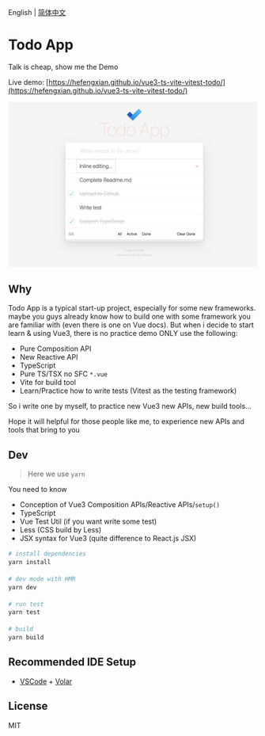 English | [简体中文](README.zh-CN.md)

# Todo App

Talk is cheap, show me the Demo

Live demo: [https://hefengxian.github.io/vue3-ts-vite-vitest-todo/](https://hefengxian.github.io/vue3-ts-vite-vitest-todo/)

![Todo App Screenshot](docs/assets/Todo_App_Screenshot.png)

## Why

Todo App is a typical start-up project, especially for some new frameworks. maybe you guys already know how to build one with some framework you are familiar with (even there is one on Vue docs). But when i decide to start learn & using Vue3, there is no practice demo ONLY use the following:

- Pure Composition API
- New Reactive API
- TypeScript
- Pure TS/TSX no SFC `*.vue`
- Vite for build tool
- Learn/Practice how to write tests (Vitest as the testing framework)

So i write one by myself, to practice new Vue3 new APIs, new build tools...

Hope it will helpful for those people like me, to experience new APIs and tools that bring to you

## Dev

> Here we use `yarn`

You need to know

- Conception of Vue3 Composition APIs/Reactive APIs/`setup()`
- TypeScript
- Vue Test Util (if you want write some test)
- Less (CSS build by Less)
- JSX syntax for Vue3 (quite difference to React.js JSX)

```bash
# install dependencies
yarn install

# dev mode with HMR
yarn dev

# run test
yarn test

# build
yarn build
```

## Recommended IDE Setup

- [VSCode](https://code.visualstudio.com/) + [Volar](https://marketplace.visualstudio.com/items?itemName=johnsoncodehk.volar)

## License

MIT
